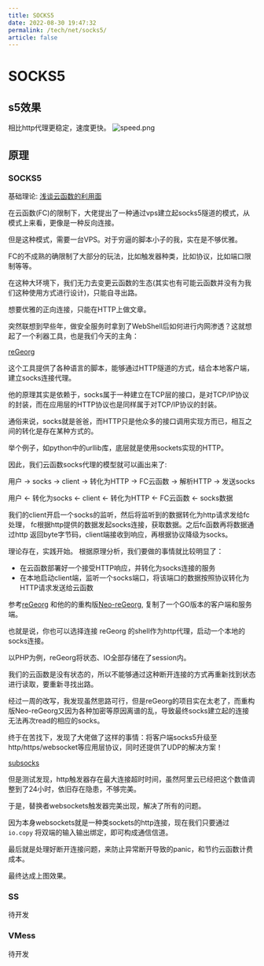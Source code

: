 ```yaml
---
title: SOCKS5
date: 2022-08-30 19:47:32
permalink: /tech/net/socks5/
article: false
---
```

# SOCKS5

## s5效果

相比http代理更稳定，速度更快。
![speed.png](https://cdn.dvkunion.cn/SeaMoon/speed2.png)

## 原理

### SOCKS5

基础理论: [浅谈云函数的利用面](https://xz.aliyun.com/t/9502)

在云函数(FC)的限制下，大佬提出了一种通过vps建立起socks5隧道的模式，从模式上来看，更像是一种反向连接。

但是这种模式，需要一台VPS。对于穷逼的脚本小子的我，实在是不够优雅。

FC的不成熟的确限制了大部分的玩法，比如触发器种类，比如协议，比如端口限制等等。

在这种大环境下，我们无力去变更云函数的生态(其实也有可能云函数并没有为我们这种使用方式进行设计)，只能自寻出路。

想要优雅的正向连接，只能在HTTP上做文章。

突然联想到早些年，做安全服务时拿到了WebShell后如何进行内网渗透？这就想起了一个利器工具，也是我们今天的主角：

[reGeorg](https://github.com/sensepost/reGeorg)

这个工具提供了各种语言的脚本，能够通过HTTP隧道的方式，结合本地客户端，建立socks连接代理。

他的原理其实是依赖于，socks属于一种建立在TCP层的接口，是对TCP/IP协议的封装，而在应用层的HTTP协议也是同样属于对TCP/IP协议的封装。

通俗来说，socks就是爸爸，而HTTP只是他众多的接口调用实现方而已，相互之间的转化是存在某种方式的。

举个例子，如python中的urllib库，底层就是使用sockets实现的HTTP。

因此，我们云函数socks代理的模型就可以画出来了:

用户 -> socks -> client -> 转化为HTTP -> FC云函数 -> 解析HTTP -> 发送socks

用户 <- 转化为socks <- client <- 转化为HTTP <- FC云函数 <- socks数据

我们的client开启一个socks的监听，然后将监听到的数据转化为http请求发给fc处理， fc根据http提供的数据发起socks连接，获取数据。之后fc函数再将数据通过http
返回byte字节码，client端接收到响应，再根据协议降级为socks。

理论存在，实践开始。 根据原理分析，我们要做的事情就比较明显了：

+ 在云函数部署好一个接受HTTP响应，并转化为socks连接的服务
+ 在本地启动client端，监听一个socks端口，将该端口的数据按照协议转化为HTTP请求发送给云函数

参考[reGeorg](https://github.com/sensepost/reGeorg)
和他的的重构版[Neo-reGeorg](https://github.com/L-codes/Neo-reGeorg), 复制了一个GO版本的客户端和服务端。

也就是说，你也可以选择连接 reGeorg 的shell作为http代理，启动一个本地的socks连接。

以PHP为例，reGeorg将状态、IO全部存储在了session内。

我们的云函数是没有状态的，所以不能够通过这种断开连接的方式再重新找到状态进行读取，要重新寻找出路。

经过一周的改写，我发现虽然思路可行，但是reGeorg的项目实在太老了，而重构版Neo-reGeorg又因为各种加密等原因离谱的乱，导致最终socks建立起的连接无法再次read的相应的socks。

终于在苦找下，发现了大佬做了这样的事情：将客户端socks5升级至http/https/websocket等应用层协议，同时还提供了UDP的解决方案！

[subsocks](https://github.com/luyuhuang/subsocks)

但是测试发现，http触发器存在最大连接超时时间，虽然阿里云已经把这个数值调整到了24小时，依旧存在隐患，不够完美。

于是，替换者websockets触发器完美出现，解决了所有的问题。

因为本身websockets就是一种类sockets的http连接，现在我们只要通过 `io.copy` 将双端的输入输出绑定，即可构成通信信道。

最后就是处理好断开连接问题，来防止异常断开导致的panic，和节约云函数计费成本。

最终达成上图效果。

### SS

待开发

### VMess

待开发